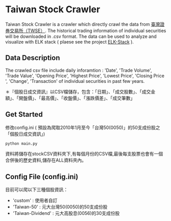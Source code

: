 # Taiwan Stock Crawler
Taiwan Stock Crawler is a crawler which directly crawl the data from [臺灣證券交易所（TWSE）](http://www.twse.com.tw). The historical trading information of individual securities will be downloaded in .csv format. The data can be used to analyze and visualize with ELK stack ( plaese see the project [ELK-Stack](https://github.com/ga642381/ELK-Stack) ).

## Data Description
The crawled csv file include daily inforamtion : 'Date', 'Trade Volume', 'Trade Value', 'Opening Price', 'Highest Price', 'Lowest Price', 'Closing Price ', 'Change', 'Transaction' of individual securities in past few years. 

＊『個股日成交資訊』以CSV檔儲存，包含：「日期」、「成交股數」、「成交金額」、「開盤價」、「最高價」、「收盤價」、「漲跌價差」、「成交筆數」

## Get Started

修改config.ini ( 預設為爬取2010年1月至今「台灣50(0050)」的50支成份股之「個股日成交資訊」)

 ```bash 
 python main.py 
 ```
資料將儲存在stockCSV資料夾下,有每個月份的CSV檔,最後每支股票也會有一個合併後的歷史資料,儲存在ALL資料夾內。


## Config File (config.ini)

目前可以爬以下三種個股資訊：
* 'custom'          :  使用者自訂
* 'Taiwan-50'       :  元大台灣50(0050)的50支成份股
* 'Taiwan-Dividend' :  元大高股息(0056)的30支成份股
